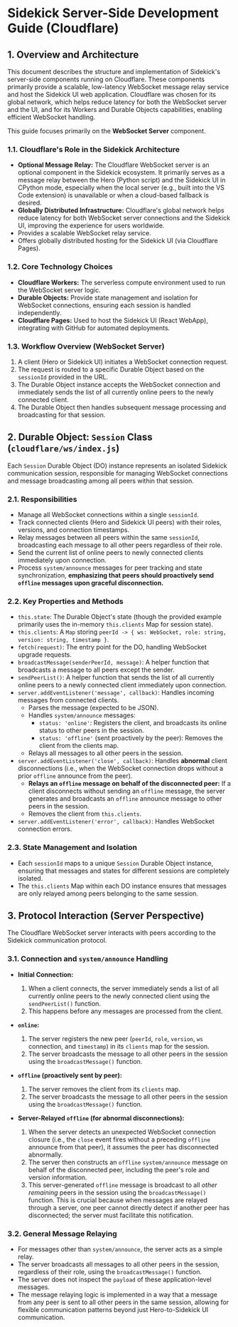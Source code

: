 # Sidekick Server-Side Development Guide (Cloudflare)

## 1. Overview and Architecture

This document describes the structure and implementation of Sidekick's server-side components running on Cloudflare. These components primarily provide a scalable, low-latency WebSocket message relay service and host the Sidekick UI web application. Cloudflare was chosen for its global network, which helps reduce latency for both the WebSocket server and the UI, and for its Workers and Durable Objects capabilities, enabling efficient WebSocket handling.

This guide focuses primarily on the **WebSocket Server** component.

### 1.1. Cloudflare's Role in the Sidekick Architecture

*   **Optional Message Relay:** The Cloudflare WebSocket server is an optional component in the Sidekick ecosystem. It primarily serves as a message relay between the Hero (Python script) and the Sidekick UI in CPython mode, especially when the local server (e.g., built into the VS Code extension) is unavailable or when a cloud-based fallback is desired.
*   **Globally Distributed Infrastructure:** Cloudflare's global network helps reduce latency for both WebSocket server connections and the Sidekick UI, improving the experience for users worldwide.
*   Provides a scalable WebSocket relay service.
*   Offers globally distributed hosting for the Sidekick UI (via Cloudflare Pages).

### 1.2. Core Technology Choices

*   **Cloudflare Workers:** The serverless compute environment used to run the WebSocket server logic.
*   **Durable Objects:** Provide state management and isolation for WebSocket connections, ensuring each session is handled independently.
*   **Cloudflare Pages:** Used to host the Sidekick UI (React WebApp), integrating with GitHub for automated deployments.

### 1.3. Workflow Overview (WebSocket Server)

1.  A client (Hero or Sidekick UI) initiates a WebSocket connection request.
2.  The request is routed to a specific Durable Object based on the `sessionId` provided in the URL.
3.  The Durable Object instance accepts the WebSocket connection and immediately sends the list of all currently online peers to the newly connected client.
4.  The Durable Object then handles subsequent message processing and broadcasting for that session.

## 2. Durable Object: `Session` Class (`cloudflare/ws/index.js`)

Each `Session` Durable Object (DO) instance represents an isolated Sidekick communication session, responsible for managing WebSocket connections and message broadcasting among all peers within that session.

### 2.1. Responsibilities

*   Manage all WebSocket connections within a single `sessionId`.
*   Track connected clients (Hero and Sidekick UI peers) with their roles, versions, and connection timestamps.
*   Relay messages between all peers within the same `sessionId`, broadcasting each message to all other peers regardless of their role.
*   Send the current list of online peers to newly connected clients immediately upon connection.
*   Process `system/announce` messages for peer tracking and state synchronization, **emphasizing that peers should proactively send `offline` messages upon graceful disconnection.**

### 2.2. Key Properties and Methods

*   `this.state`: The Durable Object's state (though the provided example primarily uses the in-memory `this.clients` Map for session state).
*   `this.clients`: A `Map` storing `peerId -> { ws: WebSocket, role: string, version: string, timestamp }`.
*   `fetch(request)`: The entry point for the DO, handling WebSocket upgrade requests.
*   `broadcastMessage(senderPeerId, message)`: A helper function that broadcasts a message to all peers except the sender.
*   `sendPeerList()`: A helper function that sends the list of all currently online peers to a newly connected client immediately upon connection.
*   `server.addEventListener('message', callback)`: Handles incoming messages from connected clients.
    *   Parses the message (expected to be JSON).
    *   Handles `system/announce` messages:
        *   `status: 'online'`: Registers the client, and broadcasts its online status to other peers in the session.
        *   `status: 'offline'` (sent proactively by the peer): Removes the client from the clients map.
    *   Relays all messages to all other peers in the session.
*   `server.addEventListener('close', callback)`: Handles **abnormal** client disconnections (i.e., when the WebSocket connection drops without a prior `offline` announce from the peer).
    *   **Relays an `offline` message on behalf of the disconnected peer:** If a client disconnects without sending an `offline` message, the server generates and broadcasts an `offline` announce message to other peers in the session.
    *   Removes the client from `this.clients`.
*   `server.addEventListener('error', callback)`: Handles WebSocket connection errors.

### 2.3. State Management and Isolation

*   Each `sessionId` maps to a unique `Session` Durable Object instance, ensuring that messages and states for different sessions are completely isolated.
*   The `this.clients` Map within each DO instance ensures that messages are only relayed among peers belonging to the same session.

## 3. Protocol Interaction (Server Perspective)

The Cloudflare WebSocket server interacts with peers according to the Sidekick communication protocol.

### 3.1. Connection and `system/announce` Handling

*   **Initial Connection:**
    1.  When a client connects, the server immediately sends a list of all currently online peers to the newly connected client using the `sendPeerList()` function.
    2.  This happens before any messages are processed from the client.

*   **`online`:**
    1.  The server registers the new peer (`peerId`, `role`, `version`, `ws` connection, and `timestamp`) in its `clients` map for the session.
    2.  The server broadcasts the message to all other peers in the session using the `broadcastMessage()` function.

*   **`offline` (proactively sent by peer):**
    1.  The server removes the client from its `clients` map.
    2.  The server broadcasts the message to all other peers in the session using the `broadcastMessage()` function.

*   **Server-Relayed `offline` (for abnormal disconnections):**
    1.  When the server detects an unexpected WebSocket connection closure (i.e., the `close` event fires without a preceding `offline` announce from that peer), it assumes the peer has disconnected abnormally.
    2.  The server then constructs an `offline` `system/announce` message on behalf of the disconnected peer, including the peer's role and version information.
    3.  This server-generated `offline` message is broadcast to all *other remaining* peers in the session using the `broadcastMessage()` function. This is crucial because when messages are relayed through a server, one peer cannot directly detect if another peer has disconnected; the server must facilitate this notification.

### 3.2. General Message Relaying

*   For messages other than `system/announce`, the server acts as a simple relay.
*   The server broadcasts all messages to all other peers in the session, regardless of their role, using the `broadcastMessage()` function.
*   The server does not inspect the `payload` of these application-level messages.
*   The message relaying logic is implemented in a way that a message from any peer is sent to all other peers in the same session, allowing for flexible communication patterns beyond just Hero-to-Sidekick UI communication.
